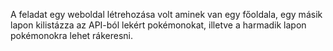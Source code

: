 A feladat egy weboldal létrehozása volt aminek van egy főoldala, egy másik lapon kilistázza az API-ból lekért pokémonokat, illetve a harmadik lapon pokémonokra lehet rákeresni.